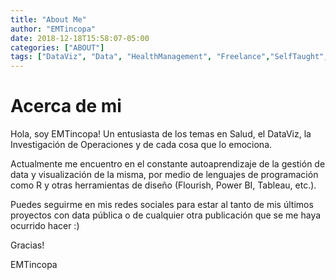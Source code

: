```yaml
---
title: "About Me"
author: "EMTincopa"
date: 2018-12-18T15:58:07-05:00
categories: ["ABOUT"]
tags: ["DataViz", "Data", "HealthManagement", "Freelance","SelfTaught","Tools"]
---
```



# Acerca de mi

Hola, soy EMTincopa!
Un entusiasta de los temas en Salud, el DataViz, la Investigación de Operaciones y de cada cosa que lo emociona.

Actualmente me encuentro en el constante autoaprendizaje de la gestión de data y visualización de la misma, por medio de lenguajes de programación como R y otras herramientas de diseño (Flourish, Power BI, Tableau, etc.). 

Puedes seguirme en mis redes sociales para estar al tanto de mis últimos proyectos con data pública o de cualquier otra publicación que se me haya ocurrido hacer :)

Gracias!

EMTincopa

